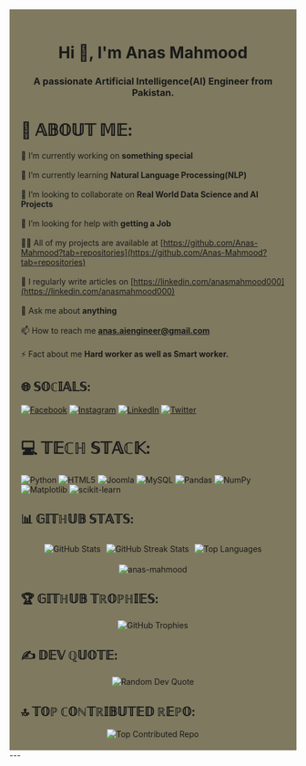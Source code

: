 <div style="background-color: hsla(50, 33%, 25%, .75); padding: 20px;">
<h1 align="center">Hi 👋, I'm Anas Mahmood</h1>
<h3 align="center">A passionate Artificial Intelligence(AI) Engineer from Pakistan.</h3>


# 💫 𝔸𝔹𝕆𝕌𝕋 𝕄𝔼:
🔭 I’m currently working on **something special**<br><br>🌱 I’m currently learning **Natural Language Processing(NLP)**<br><br>👯 I’m looking to collaborate on **Real World Data Science and AI Projects**<br><br>🤝 I’m looking for help with **getting a Job**<br><br>👨‍💻 All of my projects are available at [https://github.com/Anas-Mahmood?tab=repositories](https://github.com/Anas-Mahmood?tab=repositories)<br><br>📝 I regularly write articles on [https://linkedin.com/anasmahmood000](https://linkedin.com/anasmahmood000)<br><br>💬 Ask me about **anything**<br><br>📫 How to reach me **anas.aiengineer@gmail.com**<br><br>⚡ Fact about me **Hard worker as well as Smart worker.**

## 🌐 𝕊𝕆ℂ𝕀𝔸𝕃𝕊:
[![Facebook](https://img.shields.io/badge/Facebook-%231877F2.svg?logo=Facebook&logoColor=white)](https://facebook.com/anasmahmood000) [![Instagram](https://img.shields.io/badge/Instagram-%23E4405F.svg?logo=Instagram&logoColor=white)](https://instagram.com/anas.art_works) [![LinkedIn](https://img.shields.io/badge/LinkedIn-%230077B5.svg?logo=linkedin&logoColor=white)](https://linkedin.com/in/anasmahmood000) [![Twitter](https://img.shields.io/badge/Twitter-%231DA1F2.svg?logo=Twitter&logoColor=white)](https://twitter.com/iamanasmahmood) 
# 💻 𝕋𝔼ℂℍ 𝕊𝕋𝔸ℂ𝕂:
![Python](https://img.shields.io/badge/python-3670A0?style=plastic&logo=python&logoColor=ffdd54) ![HTML5](https://img.shields.io/badge/html5-%23E34F26.svg?style=plastic&logo=html5&logoColor=white) ![Joomla](https://img.shields.io/badge/joomla-%235091CD.svg?style=plastic&logo=joomla&logoColor=white) ![MySQL](https://img.shields.io/badge/mysql-%2300000f.svg?style=plastic&logo=mysql&logoColor=white) ![Pandas](https://img.shields.io/badge/pandas-%23150458.svg?style=plastic&logo=pandas&logoColor=white) ![NumPy](https://img.shields.io/badge/numpy-%23013243.svg?style=plastic&logo=numpy&logoColor=white) ![Matplotlib](https://img.shields.io/badge/Matplotlib-%23ffffff.svg?style=plastic&logo=Matplotlib&logoColor=black) ![scikit-learn](https://img.shields.io/badge/scikit--learn-%23F7931E.svg?style=plastic&logo=scikit-learn&logoColor=white)



## 📊 𝔾𝕀𝕋ℍ𝕌𝔹 𝕊𝕋𝔸𝕋𝕊:
<div align="center">
  <div style="display: flex; justify-content: center;">
    <div style="margin: 5px;">
      <img src="https://github-readme-stats.vercel.app/api?username=anas-mahmood&theme=radical&hide_border=false&include_all_commits=true&count_private=false" alt="GitHub Stats" style="max-width: 100%;" />
    </div>
    <div style="margin: 5px;">
      <img src="https://github-readme-streak-stats.herokuapp.com/?user=anas-mahmood&theme=radical&hide_border=false" alt="GitHub Streak Stats" style="max-width: 100%;" />
    </div>
    <div style="margin: 5px;">
      <img src="https://github-readme-stats.vercel.app/api/top-langs/?username=anas-mahmood&theme=radical&hide_border=false&include_all_commits=true&count_private=false&layout=compact" alt="Top Languages" style="max-width: 100%;" />
    </div>
  </div>
</div>


<p align="center"> <img src="https://komarev.com/ghpvc/?username=anas-mahmood&label=Profile%20views&color=0e75b6&style=flat" alt="anas-mahmood" /> </p>


## 🏆 𝔾𝕀𝕋ℍ𝕌𝔹 𝕋ℝ𝕆ℙℍ𝕀𝔼𝕊:
<div align="center">
  <img src="https://github-profile-trophy.vercel.app/?username=anas-mahmood&theme=radical&no-frame=false&no-bg=false&margin-w=4&row=1&column=4&no-confetti=true" alt="GitHub Trophies" />
</div>


## ✍️ 𝔻𝔼𝕍 ℚ𝕌𝕆𝕋𝔼:
<div align="center">
  <img src="https://quotes-github-readme.vercel.app/api?type=vertical&theme=radical" alt="Random Dev Quote" />
</div>

## 🔝 𝕋𝕆ℙ ℂ𝕆ℕ𝕋ℝ𝕀𝔹𝕌𝕋𝔼𝔻 ℝ𝔼ℙ𝕆:
<div align="center">
  <img src="https://github-contributor-stats.vercel.app/api?username=anas-mahmood&limit=5&theme=radical&combine_all_yearly_contributions=true" alt="Top Contributed Repo" />
</div>
</div>
---
